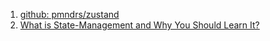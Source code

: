 1. [github: pmndrs/zustand](https://github.com/pmndrs/zustand)
1. [What is State-Management and Why You Should Learn It?](https://dev.to/abdurrkhalid333/what-is-state-management-and-why-you-should-learn-it-3kai)
